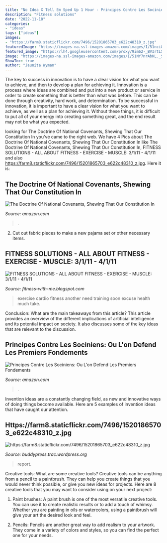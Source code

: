 ```yaml
---
title: "No Idea X Tell Em Sped Up 1 Hour - Principes Contre Les Sociniens: Ou L&#039;on Defend Les Premiers Fondements"
description: "Fitness solutions"
date: "2022-11-18"
categories:
- "ideas"
tags: ["ideas"]
images:
- "https://farm8.staticflickr.com/7496/15201865703_e622c48310_z.jpg"
featuredImage: "https://images-na.ssl-images-amazon.com/images/I/51nci8AnRoL._SX218_BO1,204,203,200_QL40_.jpg"
featured_image: "https://lh4.googleusercontent.com/proxy/9im62-_BVIrtL5aTartEdLtzVrhfNB124TFC7139kvfGtJdkcNiK2yWLaeULku0b3OO7Uewzre9HSsEmKDp4vVVVLJDaFc1PLy5XBAguZvBEJq6pm0fUbwC-v0pWKzh5F_7ZkB-DZ2eGpbuayV6I=s0-d"
image: "https://images-na.ssl-images-amazon.com/images/I/51NY7nrAbKL._SX218_BO1,204,203,200_QL40_.jpg"
ShowToc: true
author: "Jaunita Wyman"
---
```



The key to success in innovation is to have a clear vision for what you want to achieve, and then to develop a plan for achieving it.
Innovation is a process where ideas are combined and put into a new product or service in order to create something that is better than what was before. This can be done through creativity, hard work, and determination. To be successful in innovation, it is important to have a clear vision for what you want to achieve, as well as a plan for achieving it. Without these things, it is difficult to put all of your energy into creating something great, and the end result may not be what you expected.

	

		
looking for The Doctrine Of National Covenants, Shewing That Our Constitution In you've came to the right web. We have 4 Pics about The Doctrine Of National Covenants, Shewing That Our Constitution In like The Doctrine Of National Covenants, Shewing That Our Constitution In, FITNESS SOLUTIONS - ALL ABOUT FITNESS - EXERCISE - MUSCLE: 3/1/11 - 4/1/11 and also https://farm8.staticflickr.com/7496/15201865703_e622c48310_z.jpg. Here it is:
		
    
## The Doctrine Of National Covenants, Shewing That Our Constitution In

<img loading=lazy src="https://images-na.ssl-images-amazon.com/images/I/51nci8AnRoL._SX218_BO1,204,203,200_QL40_.jpg" onerror="this.onerror=null;this.src='https://tse3.mm.bing.net/th?id=OIP.nyT9XEezVpM00LLIixvDHwAAAA&amp;pid=15.1';" alt="The Doctrine Of National Covenants, Shewing That Our Constitution In">

_Source: amazon.com_

>. 

	

2. Cut out fabric pieces to make a new pajama set or other necessary items.

    
## FITNESS SOLUTIONS - ALL ABOUT FITNESS - EXERCISE - MUSCLE: 3/1/11 - 4/1/11

<img loading=lazy src="https://lh4.googleusercontent.com/proxy/9im62-_BVIrtL5aTartEdLtzVrhfNB124TFC7139kvfGtJdkcNiK2yWLaeULku0b3OO7Uewzre9HSsEmKDp4vVVVLJDaFc1PLy5XBAguZvBEJq6pm0fUbwC-v0pWKzh5F_7ZkB-DZ2eGpbuayV6I=s0-d" onerror="this.onerror=null;this.src='https://tse1.mm.bing.net/th?id=OIP.7YBsPkNqDu5YVMSOT4fjAgAAAA&amp;pid=15.1';" alt="FITNESS SOLUTIONS - ALL ABOUT FITNESS - EXERCISE - MUSCLE: 3/1/11 - 4/1/11">

_Source: fitness-with-me.blogspot.com_

>exercise cardio fitness another need training soon excuse health much take. 

	

Conclusion: What are the main takeaways from this article?
This article provides an overview of the different implications of artificial intelligence and its potential impact on society. It also discusses some of the key ideas that are relevant to the discussion.

    
## Principes Contre Les Sociniens: Ou L&#039;on Defend Les Premiers Fondements

<img loading=lazy src="https://images-na.ssl-images-amazon.com/images/I/51NY7nrAbKL._SX218_BO1,204,203,200_QL40_.jpg" onerror="this.onerror=null;this.src='https://tse2.mm.bing.net/th?id=OIP.kXRi9eHotd70chH5byTQbgAAAA&amp;pid=15.1';" alt="Principes Contre Les Sociniens: Ou L&#039;on Defend Les Premiers Fondements">

_Source: amazon.com_

>. 

	

Invention ideas are a constantly changing field, as new and innovative ways of doing things become available. Here are 5 examples of invention ideas that have caught our attention.

    
## Https://farm8.staticflickr.com/7496/15201865703_e622c48310_z.jpg

<img loading=lazy src="https://farm8.staticflickr.com/7496/15201865703_e622c48310_z.jpg" onerror="this.onerror=null;this.src='https://tse1.mm.bing.net/th?id=OIP.CxKXFz7obCFSz4_dM-5t1QHaGs&amp;pid=15.1';" alt="https://farm8.staticflickr.com/7496/15201865703_e622c48310_z.jpg">

_Source: buddypress.trac.wordpress.org_

>report. 

	

Creative tools: What are some creative tools?
Creative tools can be anything from a pencil to a paintbrush. They can help you create things that you would never think possible, or give you new ideas for projects. Here are 8 creative tools that you may want to consider using on your next project:
1. Paint brushes: A paint brush is one of the most versatile creative tools. You can use it to create realistic results or to add a touch of whimsy. Whether you are painting in oils or watercolors, using a paintbrush will give your art the desired look and feel.

2. Pencils: Pencils are another great way to add realism to your artwork. They come in a variety of colors and styles, so you can find the perfect one for your needs.

